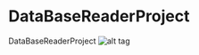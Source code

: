 # DataBaseReaderProject
DataBaseReaderProject 
![alt tag](https://raw.github.com/maystrovoy/maystrovoy/DataBaseReaderProject/tree/master/src/resources/images/release.png)
